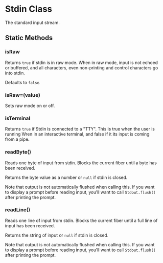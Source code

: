# Stdin Class

The standard input stream.

## Static Methods

### **isRaw**

Returns `true` if stdin is in raw mode. When in raw mode, input is not echoed
or buffered, and all characters, even non-printing and control characters go
into stdin.

Defaults to `false`.

### **isRaw**=(value)

Sets raw mode on or off.

### **isTerminal**

Returns `true` if Stdin is connected to a "TTY". This is true when the user is
running Wren in an interactive terminal, and false if it its input is coming
from a pipe.

### **readByte**()

Reads one byte of input from stdin. Blocks the current fiber until a byte has
been received.

Returns the byte value as a number or `null` if stdin is closed.

Note that output is not automatically flushed when calling this. If you want to
display a prompt before reading input, you'll want to call `Stdout.flush()`
after printing the prompt.

### **readLine**()

Reads one line of input from stdin. Blocks the current fiber until a full line
of input has been received.

Returns the string of input or `null` if stdin is closed.

Note that output is not automatically flushed when calling this. If you want to
display a prompt before reading input, you'll want to call `Stdout.flush()`
after printing the prompt.
